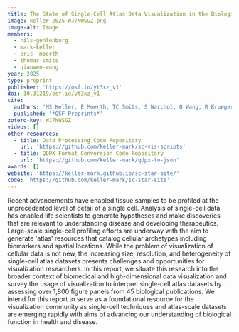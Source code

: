 ```yaml
---
title: The State of Single-Cell Atlas Data Visualization in the Biological Literature
image: keller-2025-WJ7NWSGZ.png
image-alt: Image
members:
  - nils-gehlenborg
  - mark-keller
  - eric- moerth
  - thomas-smits
  - qianwen-wang
year: 2025
type: preprint
publisher: 'https://osf.io/yt3xz_v1'
doi: 10.31219/osf.io/yt3xz_v1
cite:
  authors: 'MS Keller, E Moerth, TC Smits, S Warchol, Q Wang, R Krueger, H Pfister, N Gehlenborg'
  published: '*OSF Preprints*'
zotero-key: WJ7NWSGZ
videos: []
other-resources:
  - title: Data Processing Code Repository
    url: 'https://github.com/keller-mark/sc-vis-scripts'
  - title: QDPX Format Conversion Code Repository
    url: 'https://github.com/keller-mark/qdpx-to-json'
awards: []
website: 'https://keller-mark.github.io/sc-star-site/'
code: 'https://github.com/keller-mark/sc-star-site'
---
```

Recent advancements have enabled tissue samples to be profiled at the unprecedented level of detail of a single cell. Analysis of single-cell data has enabled life scientists to generate hypotheses and make discoveries that are relevant to understanding disease and developing therapeutics. Large-scale single-cell profiling efforts are underway with the aim to generate 'atlas' resources that catalog cellular archetypes including biomarkers and spatial locations. While the problem of visualization of cellular data is not new, the increasing size, resolution, and heterogeneity of single-cell atlas datasets presents challenges and opportunities for visualization researchers. In this report, we situate this research into the broader context of biomedical and high-dimensional data visualization and survey the usage of visualization to interpret single-cell atlas datasets by assessing over 1,800 figure panels from 45 biological publications. We intend for this report to serve as a foundational resource for the visualization community as single-cell techniques and atlas-scale datasets are emerging rapidly with aims of advancing our understanding of biological function in health and disease.
